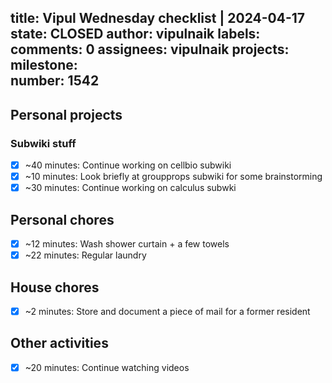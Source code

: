 title:	Vipul Wednesday checklist | 2024-04-17
state:	CLOSED
author:	vipulnaik
labels:	
comments:	0
assignees:	vipulnaik
projects:	
milestone:	
number:	1542
--
## Personal projects

### Subwiki stuff

- [x] ~40 minutes: Continue working on cellbio subwiki
- [x] ~10 minutes: Look briefly at groupprops subwiki for some brainstorming
- [x] ~30 minutes: Continue working on calculus subwki

## Personal chores

- [x] ~12 minutes: Wash shower curtain + a few towels
- [x] ~22 minutes: Regular laundry

## House chores

- [x] ~2 minutes: Store and document a piece of mail for a former resident

## Other activities

- [x] ~20 minutes: Continue watching videos
